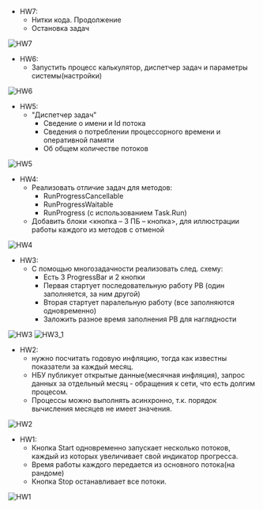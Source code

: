  - HW7:
    - Нитки кода. Продолжение
    - Остановка задач

![HW7](https://github.com/DaniilSob2004/SPNP_CW/assets/106149184/915d548d-2bc5-4f0b-a1ac-f6f2af2f31f0)

 - HW6:
    - Запустить процесс калькулятор, диспетчер задач и параметры системы(настройки)

![HW6](https://github.com/DaniilSob2004/SPNP_CW/assets/106149184/d321971f-dfd5-43ac-a7fd-004e7810d642)

 - HW5:
    - "Диспетчер задач"
        - Сведение о имени и Id потока
        - Сведения о потреблении процессорного времени и оперативной памяти
        - Об общем количестве потоков

![HW5](https://github.com/DaniilSob2004/SPNP_CW/assets/106149184/90e5db20-215b-4f04-983b-08aaa0586ea8)

 - HW4:
    - Реализовать отличие задач для методов:
    	- RunProgressCancellable
        - RunProgressWaitable
        - RunProgress (с использованием Task.Run)
    - Добавить блоки <кнопка – 3 ПБ – кнопка>, для иллюстрации работы каждого из методов с отменой

![HW4](https://github.com/DaniilSob2004/SPNP_CW/assets/106149184/f21cd579-0dba-4290-88a3-34a463d67314)

 - HW3:
    - С помощью многозадачности реализовать след. схему:
        - Есть 3 ProgressBar и 2 кнопки
        - Первая стартует последовательную работу PB (один заполняется, за ним другой)
        - Вторая стартует паралельную работу (все заполняются одновременно)
        - Заложить разное время заполнения РB для наглядности

![HW3](https://github.com/DaniilSob2004/SPNP_CW/assets/106149184/3f822b4b-b7df-420b-bd6f-26c351367ec5)
![HW3_1](https://github.com/DaniilSob2004/SPNP_CW/assets/106149184/6c67e9c6-26c8-4438-91bd-f5d09424c709)

 - HW2:
    - нужно посчитать годовую инфляцию, тогда как известны показатели за каждый месяц.
    - НБУ публикует открытые данные(месячная инфляция), запрос данных за отдельный месяц - обращения к сети, что есть долгим процесом.
    - Процессы можно выполнять асинхронно, т.к. порядок вычисления месяцев не имеет значения.

![HW2](https://github.com/DaniilSob2004/SPNP_CW/assets/106149184/0c43ae18-ee4e-4a16-9e3c-4a132a4befb3)

 - HW1:
   - Кнопка Start одновременно запускает несколько потоков, каждый из которых увеличивает свой индикатор прогресса.
   - Время работы каждого передается из основного потока(на рандоме)
   - Кнопка Stop останавливает все потоки.

![HW1](https://github.com/DaniilSob2004/SPNP_CW/assets/106149184/4db53cf8-120d-431d-9107-478b54456c94)

